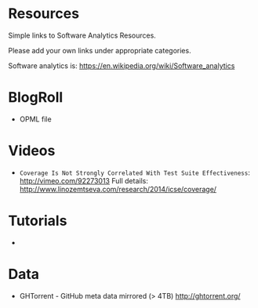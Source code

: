 Resources
=========

Simple links to Software Analytics Resources.

Please add your own links under appropriate categories.

Software analytics is: https://en.wikipedia.org/wiki/Software_analytics

BlogRoll
========

* OPML file

Videos
======

* ``Coverage Is Not Strongly Correlated With Test Suite Effectiveness``: http://vimeo.com/92273013 Full details: http://www.linozemtseva.com/research/2014/icse/coverage/

Tutorials
=========

* 

Data
====

* GHTorrent - GitHub meta data mirrored (> 4TB) http://ghtorrent.org/
